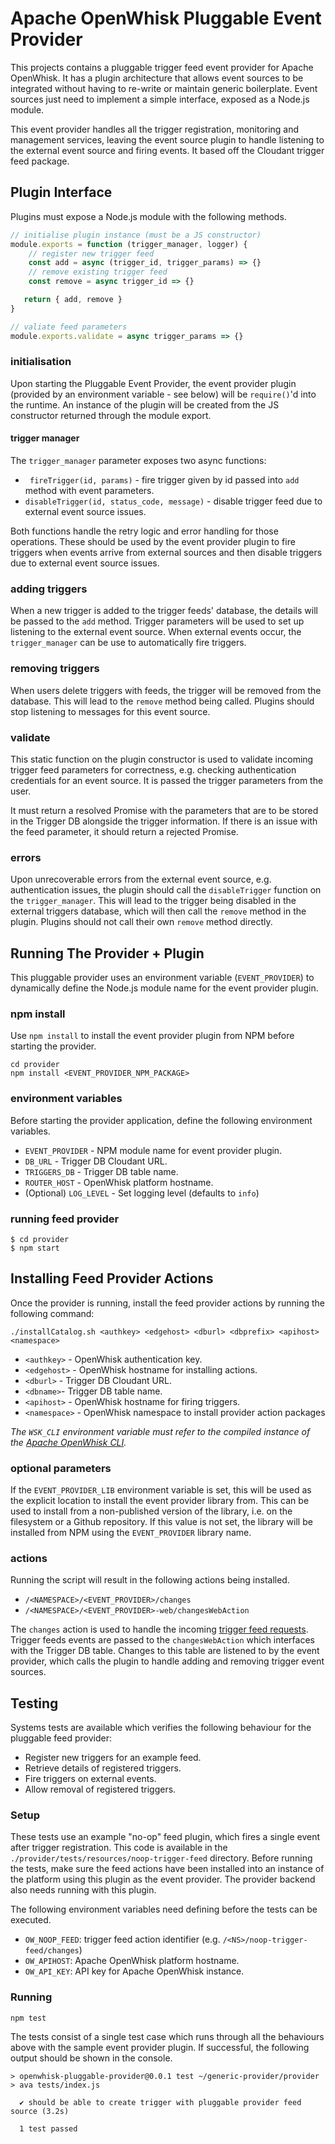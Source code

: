 <!--
#
# Licensed to the Apache Software Foundation (ASF) under one or more
# contributor license agreements.  See the NOTICE file distributed with
# this work for additional information regarding copyright ownership.
# The ASF licenses this file to You under the Apache License, Version 2.0
# (the "License"); you may not use this file except in compliance with
# the License.  You may obtain a copy of the License at
#
#     http://www.apache.org/licenses/LICENSE-2.0
#
# Unless required by applicable law or agreed to in writing, software
# distributed under the License is distributed on an "AS IS" BASIS,
# WITHOUT WARRANTIES OR CONDITIONS OF ANY KIND, either express or implied.
# See the License for the specific language governing permissions and
# limitations under the License.
#
-->

# Apache OpenWhisk Pluggable Event Provider

This projects contains a pluggable trigger feed event provider for Apache OpenWhisk. It has a plugin architecture that allows event sources to be integrated without having to re-write or maintain generic boilerplate. Event sources just need to implement a simple interface, exposed as a Node.js module.

This event provider handles all the trigger registration, monitoring and management services, leaving the event source plugin to handle listening to the external event source and firing events. It based off the Cloudant trigger feed package.

## Plugin Interface

Plugins must expose a Node.js module with the following methods.

```javascript
// initialise plugin instance (must be a JS constructor)
module.exports = function (trigger_manager, logger) {
    // register new trigger feed
    const add = async (trigger_id, trigger_params) => {}
    // remove existing trigger feed
    const remove = async trigger_id => {}

   return { add, remove }
}

// valiate feed parameters
module.exports.validate = async trigger_params => {}
```

### initialisation

Upon starting the Pluggable Event Provider, the event provider plugin (provided by an environment variable - see below) will be `require()`'d into the runtime. An instance of the plugin will be created from the JS constructor returned through the module export.

#### trigger manager

The `trigger_manager` parameter exposes two async functions:

- ` fireTrigger(id, params)` - fire trigger given by id passed into `add` method with event parameters.
- `disableTrigger(id, status_code, message)` - disable trigger feed due to external event source issues.

Both functions handle the retry logic and error handling for those operations. These should be used by the event provider plugin to fire triggers when events arrive from external sources and then disable triggers due to external event source issues.

### adding triggers

When a new trigger is added to the trigger feeds' database, the details will be passed to the `add` method. Trigger parameters will be used to set up listening to the external event source. When external events occur, the `trigger_manager` can be use to automatically fire triggers.

### removing triggers

When users delete triggers with feeds, the trigger will be removed from the database. This will lead to the `remove` method being called. Plugins should stop listening to messages for this event source.

### validate

This static function on the plugin constructor is used to validate incoming trigger feed parameters for correctness, e.g. checking authentication credentials for an event source. It is passed the trigger parameters from the user.

It must return a resolved Promise with the parameters that are to be stored in the Trigger DB alongside the trigger information. If there is an issue with the feed parameter, it should return a rejected Promise.

### errors

Upon unrecoverable errors from the external event source, e.g. authentication issues, the plugin should call the `disableTrigger` function on the `trigger_manager`. This will lead to the trigger being disabled in the external triggers database, which will then call the `remove` method in the plugin. Plugins should not call their own `remove` method directly.

## Running The Provider + Plugin

This pluggable provider uses an environment variable (`EVENT_PROVIDER`) to dynamically define the Node.js module name for the event provider plugin.

### npm install

Use `npm install` to install the event provider plugin from NPM before starting the provider.

```
cd provider
npm install <EVENT_PROVIDER_NPM_PACKAGE>
```

### environment variables

Before starting the provider application, define the following environment variables.

- `EVENT_PROVIDER` - NPM module name for event provider plugin.
- `DB_URL` - Trigger DB Cloudant URL.
- `TRIGGERS_DB` - Trigger DB table name.
- `ROUTER_HOST` - OpenWhisk platform hostname.
- (Optional) `LOG_LEVEL` - Set logging level (defaults to `info`)

### running feed provider

```
$ cd provider
$ npm start
```

## Installing Feed Provider Actions

Once the provider is running, install the feed provider actions by running the following command:

```
./installCatalog.sh <authkey> <edgehost> <dburl> <dbprefix> <apihost> <namespace>
```

- `<authkey>` - OpenWhisk authentication key.
- `<edgehost>` - OpenWhisk hostname for installing actions.
- `<dburl>` - Trigger DB Cloudant URL.
- `<dbname>`- Trigger DB table name.
- `<apihost>`  - OpenWhisk hostname for firing triggers.
- `<namespace>` - OpenWhisk namespace to install provider action packages

*The `WSK_CLI` environment variable must refer to the compiled instance of the [Apache OpenWhisk CLI](https://github.com/apache/incubator-openwhisk-cli).*

### optional parameters

If the `EVENT_PROVIDER_LIB` environment variable is set, this will be used as the explicit location to install the event provider library from. This can be used to install from a non-published version of the library, i.e. on the filesystem or a Github repository. If this value is not set, the library will be installed from NPM using the `EVENT_PROVIDER` library name.

### actions

Running the script will result in the following actions being installed.

- `/<NAMESPACE>/<EVENT_PROVIDER>/changes`
- `/<NAMESPACE>/<EVENT_PROVIDER>-web/changesWebAction`

The `changes` action is used to handle the incoming [trigger feed requests](https://github.com/apache/incubator-openwhisk/blob/master/docs/feeds.md). Trigger feeds events are passed to the `changesWebAction` which interfaces with the Trigger DB table. Changes to this table are listened to by the event provider, which calls the plugin to handle adding and removing trigger event sources.

## Testing

Systems tests are available which verifies the following behaviour for the pluggable feed provider:

- Register new triggers for an example feed.
- Retrieve details of registered triggers.
- Fire triggers on external events.
- Allow removal of registered triggers.

### Setup

These tests use an example "no-op" feed plugin, which fires a single event after trigger registration. This code is available in the `./provider/tests/resources/noop-trigger-feed` directory. Before running the tests, make sure the feed actions have been installed into an instance of the platform using this plugin as the event provider. The provider backend also needs running with this plugin.

The following environment variables need defining before the tests can be executed.

- `OW_NOOP_FEED`: trigger feed action identifier (e.g. `/<NS>/noop-trigger-feed/changes`)
- `OW_APIHOST`: Apache OpenWhisk platform hostname.
- `OW_API_KEY`: API key for Apache OpenWhisk instance.

### Running

```
npm test
```

The tests consist of a single test case which runs through all the behaviours above with the sample event provider plugin. If successful, the following output should be shown in the console.

```
> openwhisk-pluggable-provider@0.0.1 test ~/generic-provider/provider
> ava tests/index.js

  ✔ should be able to create trigger with pluggable provider feed source (3.2s)

  1 test passed
```
